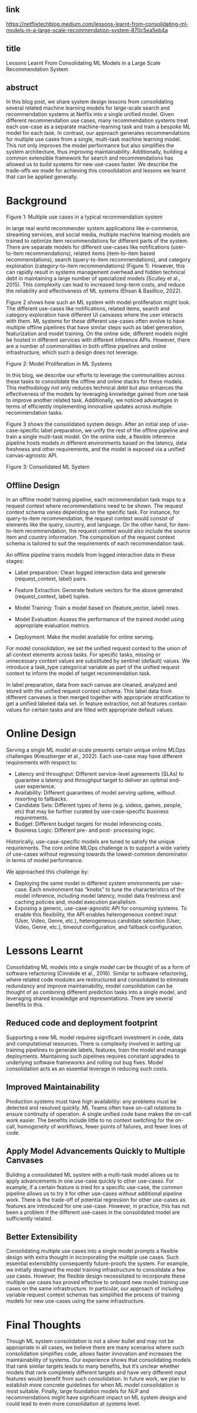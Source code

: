## link

https://netflixtechblog.medium.com/lessons-learnt-from-consolidating-ml-models-in-a-large-scale-recommendation-system-870c5ea5eb4a

## title

Lessons Learnt From Consolidating ML Models in a Large Scale Recommendation System

## abstruct

In this blog post, we share system design lessons from consolidating several related machine learning models for large-scale search and recommendation systems at Netflix into a single unified model. Given different recommendation use cases, many recommendation systems treat each use-case as a separate machine-learning task and train a bespoke ML model for each task. In contrast, our approach generates recommendations for multiple use cases from a single, multi-task machine learning model. This not only improves the model performance but also simplifies the system architecture, thus improving maintainability. Additionally, building a common extensible framework for search and recommendations has allowed us to build systems for new use-cases faster. We describe the trade-offs we made for achieving this consolidation and lessons we learnt that can be applied generally.

# Background

Figure 1: Multiple use cases in a typical recommendation system

In large real world recommender system applications like e-commerce, streaming services, and social media, multiple machine learning models are trained to optimize item recommendations for different parts of the system. There are separate models for different use-cases like notifications (user-to-item recommendations), related items (item-to-item based recommendations), search (query-to-item recommendations), and category exploration (category-to-item recommendations) (Figure 1). However, this can rapidly result in systems management overhead and hidden technical debt in maintaining a large number of specialized models (Sculley et al., 2015). This complexity can lead to increased long-term costs, and reduce the reliability and effectiveness of ML systems (Ehsan & Basillico, 2022).

Figure 2 shows how such an ML system with model proliferation might look. The different use-cases like notifications, related items, search and category exploration have different UI canvases where the user interacts with them. ML systems for these different use-cases often evolve to have multiple offline pipelines that have similar steps such as label generation, featurization and model training. On the online side, different models might be hosted in different services with different inference APIs. However, there are a number of commonalities in both offline pipelines and online infrastructure, which such a design does not leverage.

Figure 2: Model Proliferation in ML Systems

In this blog, we describe our efforts to leverage the commonalities across these tasks to consolidate the offline and online stacks for these models. This methodology not only reduces technical debt but also enhances the effectiveness of the models by leveraging knowledge gained from one task to improve another related task. Additionally, we noticed advantages in terms of efficiently implementing innovative updates across multiple recommendation tasks.

Figure 3 shows the consolidated system design. After an initial step of use-case-specific label preparation, we unify the rest of the offline pipeline and train a single multi-task model. On the online side, a flexible inference pipeline hosts models in different environments based on the latency, data freshness and other requirements, and the model is exposed via a unified canvas-agnostic API.

Figure 3: Consolidated ML System

## Offline Design

In an offline model training pipeline, each recommendation task maps to a request context where recommendations need to be shown. The request context schema varies depending on the specific task. For instance, for query-to-item recommendation, the request context would consist of elements like the query, country, and language. On the other hand, for item-to-item recommendation, the request context would also include the source item and country information. The composition of the request context schema is tailored to suit the requirements of each recommendation task.

An offline pipeline trains models from logged interaction data in these stages:

- Label preparation: Clean logged interaction data and generate (request_context, label) pairs.

- Feature Extraction: Generate feature vectors for the above generated (request_context, label) tuples.

- Model Training: Train a model based on (feature_vector, label) rows.

- Model Evaluation: Assess the performance of the trained model using appropriate evaluation metrics.

- Deployment: Make the model available for online serving.

For model consolidation, we set the unified request context to the union of all context elements across tasks. For specific tasks, missing or unnecessary context values are substituted by sentinel (default) values. We introduce a task_type categorical variable as part of the unified request context to inform the model of target recommendation task.

In label preparation, data from each canvas are cleaned, analyzed and stored with the unified request context schema. This label data from different canvases is then merged together with appropriate stratification to get a unified labeled data set. In feature extraction, not all features contain values for certain tasks and are filled with appropriate default values.

# Online Design

Serving a single ML model at-scale presents certain unique online MLOps challenges (Kreuzberger et al., 2022). Each use-case may have different requirements with respect to:

- Latency and throughput: Different service-level agreements (SLAs) to guarantee a latency and throughput target to deliver an optimal end-user experience.
- Availability: Different guarantees of model serving uptime, without resorting to fallbacks.
- Candidate Sets: Different types of items (e.g. videos, games, people, etc) that may be further curated by use-case-specific business requirements.
- Budget: Different budget targets for model inferencing costs.
- Business Logic: Different pre- and post- processing logic.

Historically, use-case-specific models are tuned to satisfy the unique requirements. The core online MLOps challenge is to support a wide variety of use-cases without regressing towards the lowest-common denominator in terms of model performance.

We approached this challenge by:

- Deploying the same model in different system environments per use-case. Each environment has “knobs” to tune the characteristics of the model inference, including model latency, model data freshness and caching policies and, model execution parallelism.
- Exposing a generic, use-case-agnostic API for consuming systems. To enable this flexibility, the API enables heterogeneous context input (User, Video, Genre, etc.), heterogeneous candidate selection (User, Video, Genre, etc.), timeout configuration, and fallback configuration.

# Lessons Learnt

Consolidating ML models into a single model can be thought of as a form of software refactoring (Cinnéide et al., 2016). Similar to software refactoring, where related code modules are restructured and consolidated to eliminate redundancy and improve maintainability, model consolidation can be thought of as combining different prediction tasks into a single model, and leveraging shared knowledge and representations. There are several benefits to this.

## Reduced code and deployment footprint

Supporting a new ML model requires significant investment in code, data and computational resources. There is complexity involved in setting up training pipelines to generate labels, features, train the model and manage deployments. Maintaining such pipelines requires constant upgrades to underlying software frameworks and rolling out bug fixes. Model consolidation acts as an essential leverage in reducing such costs.

## Improved Maintainability

Production systems must have high availability: any problems must be detected and resolved quickly. ML Teams often have on-call rotations to ensure continuity of operation. A single unified code base makes the on-call work easier. The benefits include little to no context switching for the on-call, homogeneity of workflows, fewer points of failures, and fewer lines of code.

## Apply Model Advancements Quickly to Multiple Canvases

Building a consolidated ML system with a multi-task model allows us to apply advancements in one use-case quickly to other use-cases. For example, if a certain feature is tried for a specific use-case, the common pipeline allows us to try it for other use-cases without additional pipeline work. There is the trade-off of potential regression for other use-cases as features are introduced for one use-case. However, in practice, this has not been a problem if the different use-cases in the consolidated model are sufficiently related.

## Better Extensibility

Consolidating multiple use cases into a single model prompts a flexible design with extra thought in incorporating the multiple use cases. Such essential extensibility consequently future-proofs the system. For example, we initially designed the model training infrastructure to consolidate a few use cases. However, the flexible design necessitated to incorporate these multiple use cases has proved effective to onboard new model training use cases on the same infrastructure. In particular, our approach of including variable request context schemas has simplified the process of training models for new use-cases using the same infrastructure.

# Final Thoughts

Though ML system consolidation is not a silver bullet and may not be appropriate in all cases, we believe there are many scenarios where such consolidation simplifies code, allows faster innovation and increases the maintainability of systems. Our experience shows that consolidating models that rank similar targets leads to many benefits, but it’s unclear whether models that rank completely different targets and have very different input features would benefit from such consolidation. In future work, we plan to establish more concrete guidelines for when ML model consolidation is most suitable. Finally, large foundation models for NLP and recommendations might have significant impact on ML system design and could lead to even more consolidation at systems level.
